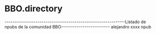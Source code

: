 # BBO.directory
--------------------------------------------------------------Listado de npubs de la comunidad BBO-------------------------
alejandro xxxx npub


